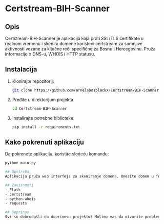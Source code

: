 # Certstream-BIH-Scanner

## Opis
Certstream-BIH-Scanner je aplikacija koja prati SSL/TLS certifikate u realnom vremenu i skenira domene koristeći certstream za sumnjive aktivnosti vezane za ključne reči specifične za Bosnu i Hercegovinu. Pruža informacije o DNS-u, WHOIS i HTTP statusu.


## Instalacija
1. Klonirajte repozitorij:
   ```bash
   git clone https://github.com/arnelabosblackx/Certstream-BIH-Scanner.git

2. Pređite u direktorijum projekta:
   ```bash
   cd Certstream-BIH-Scanner
3. Instalirajte potrebne biblioteke:
   ```bash
   pip install -r requirements.txt

## Kako pokrenuti aplikaciju
Da pokrenete aplikaciju, koristite sledeću komandu:
```bash
python main.py

## Upotreba
Aplikacija pruža web interfejs za skeniranje domena. Unesite domen u formu i pritisnite "Skeniraj" da biste proverili njegove statusne informacije.

## Zavisnosti
- Flask
- certstream
- python-whois
- requests

## Doprinos
Svi su dobrodošli da doprinesu projektu! Molimo vas da otvorite problem ili pošaljete zahtjev za povlačenje sa svojim prijedlozima.


